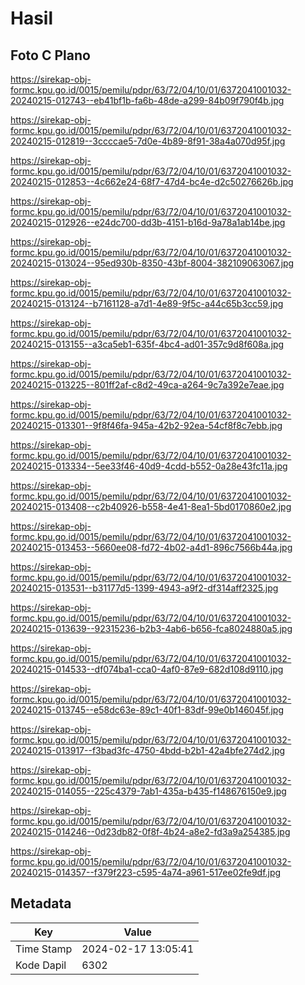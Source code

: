 # Hasil

## Foto C Plano

https://sirekap-obj-formc.kpu.go.id/0015/pemilu/pdpr/63/72/04/10/01/6372041001032-20240215-012743--eb41bf1b-fa6b-48de-a299-84b09f790f4b.jpg

https://sirekap-obj-formc.kpu.go.id/0015/pemilu/pdpr/63/72/04/10/01/6372041001032-20240215-012819--3ccccae5-7d0e-4b89-8f91-38a4a070d95f.jpg

https://sirekap-obj-formc.kpu.go.id/0015/pemilu/pdpr/63/72/04/10/01/6372041001032-20240215-012853--4c662e24-68f7-47d4-bc4e-d2c50276626b.jpg

https://sirekap-obj-formc.kpu.go.id/0015/pemilu/pdpr/63/72/04/10/01/6372041001032-20240215-012926--e24dc700-dd3b-4151-b16d-9a78a1ab14be.jpg

https://sirekap-obj-formc.kpu.go.id/0015/pemilu/pdpr/63/72/04/10/01/6372041001032-20240215-013024--95ed930b-8350-43bf-8004-382109063067.jpg

https://sirekap-obj-formc.kpu.go.id/0015/pemilu/pdpr/63/72/04/10/01/6372041001032-20240215-013124--b7161128-a7d1-4e89-9f5c-a44c65b3cc59.jpg

https://sirekap-obj-formc.kpu.go.id/0015/pemilu/pdpr/63/72/04/10/01/6372041001032-20240215-013155--a3ca5eb1-635f-4bc4-ad01-357c9d8f608a.jpg

https://sirekap-obj-formc.kpu.go.id/0015/pemilu/pdpr/63/72/04/10/01/6372041001032-20240215-013225--801ff2af-c8d2-49ca-a264-9c7a392e7eae.jpg

https://sirekap-obj-formc.kpu.go.id/0015/pemilu/pdpr/63/72/04/10/01/6372041001032-20240215-013301--9f8f46fa-945a-42b2-92ea-54cf8f8c7ebb.jpg

https://sirekap-obj-formc.kpu.go.id/0015/pemilu/pdpr/63/72/04/10/01/6372041001032-20240215-013334--5ee33f46-40d9-4cdd-b552-0a28e43fc11a.jpg

https://sirekap-obj-formc.kpu.go.id/0015/pemilu/pdpr/63/72/04/10/01/6372041001032-20240215-013408--c2b40926-b558-4e41-8ea1-5bd0170860e2.jpg

https://sirekap-obj-formc.kpu.go.id/0015/pemilu/pdpr/63/72/04/10/01/6372041001032-20240215-013453--5660ee08-fd72-4b02-a4d1-896c7566b44a.jpg

https://sirekap-obj-formc.kpu.go.id/0015/pemilu/pdpr/63/72/04/10/01/6372041001032-20240215-013531--b31177d5-1399-4943-a9f2-df314aff2325.jpg

https://sirekap-obj-formc.kpu.go.id/0015/pemilu/pdpr/63/72/04/10/01/6372041001032-20240215-013639--92315236-b2b3-4ab6-b656-fca8024880a5.jpg

https://sirekap-obj-formc.kpu.go.id/0015/pemilu/pdpr/63/72/04/10/01/6372041001032-20240215-014533--df074ba1-cca0-4af0-87e9-682d108d9110.jpg

https://sirekap-obj-formc.kpu.go.id/0015/pemilu/pdpr/63/72/04/10/01/6372041001032-20240215-013745--e58dc63e-89c1-40f1-83df-99e0b146045f.jpg

https://sirekap-obj-formc.kpu.go.id/0015/pemilu/pdpr/63/72/04/10/01/6372041001032-20240215-013917--f3bad3fc-4750-4bdd-b2b1-42a4bfe274d2.jpg

https://sirekap-obj-formc.kpu.go.id/0015/pemilu/pdpr/63/72/04/10/01/6372041001032-20240215-014055--225c4379-7ab1-435a-b435-f148676150e9.jpg

https://sirekap-obj-formc.kpu.go.id/0015/pemilu/pdpr/63/72/04/10/01/6372041001032-20240215-014246--0d23db82-0f8f-4b24-a8e2-fd3a9a254385.jpg

https://sirekap-obj-formc.kpu.go.id/0015/pemilu/pdpr/63/72/04/10/01/6372041001032-20240215-014357--f379f223-c595-4a74-a961-517ee02fe9df.jpg


## Metadata

| Key        | Value               |
| ---------- | ------------------- |
| Time Stamp | 2024-02-17 13:05:41 |
| Kode Dapil | 6302                |



